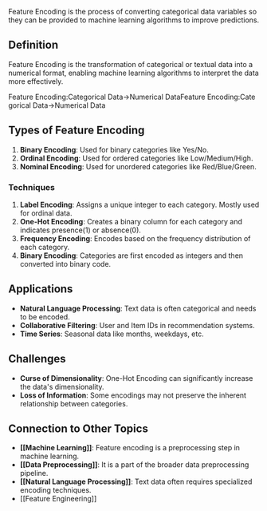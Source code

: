 Feature Encoding is the process of converting categorical data variables so they can be provided to machine learning algorithms to improve predictions.

## Definition

Feature Encoding is the transformation of categorical or textual data into a numerical format, enabling machine learning algorithms to interpret the data more effectively.

Feature Encoding:Categorical Data→Numerical DataFeature Encoding:Categorical Data→Numerical Data

## Types of Feature Encoding

1. **Binary Encoding**: Used for binary categories like Yes/No.
2. **Ordinal Encoding**: Used for ordered categories like Low/Medium/High.
3. **Nominal Encoding**: Used for unordered categories like Red/Blue/Green.

### Techniques

1. **Label Encoding**: Assigns a unique integer to each category. Mostly used for ordinal data.
2. **One-Hot Encoding**: Creates a binary column for each category and indicates presence(1) or absence(0).
3. **Frequency Encoding**: Encodes based on the frequency distribution of each category.
4. **Binary Encoding**: Categories are first encoded as integers and then converted into binary code.

## Applications

- **Natural Language Processing**: Text data is often categorical and needs to be encoded.
- **Collaborative Filtering**: User and Item IDs in recommendation systems.
- **Time Series**: Seasonal data like months, weekdays, etc.

## Challenges

- **Curse of Dimensionality**: One-Hot Encoding can significantly increase the data's dimensionality.
- **Loss of Information**: Some encodings may not preserve the inherent relationship between categories.

## Connection to Other Topics

- **[[Machine Learning]]**: Feature encoding is a preprocessing step in machine learning.
- **[[Data Preprocessing]]**: It is a part of the broader data preprocessing pipeline.
- **[[Natural Language Processing]]**: Text data often requires specialized encoding techniques.
- [[Feature Engineering]]